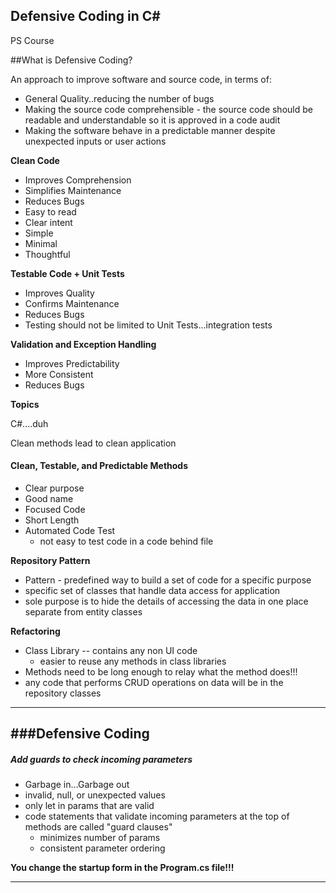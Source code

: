 Defensive Coding in C#
---

PS Course

##What is Defensive Coding?

An approach to improve software and source code, in terms of:

- General Quality..reducing the number of bugs
- Making the source code comprehensible - the source code should be readable and understandable so it is approved in a code audit
- Making the software behave in a predictable manner despite unexpected inputs or user actions

**Clean Code**

- Improves Comprehension
- Simplifies Maintenance
- Reduces Bugs
- Easy to read
- Clear intent
- Simple
- Minimal
- Thoughtful

**Testable Code + Unit Tests**

- Improves Quality
- Confirms Maintenance
- Reduces Bugs
- Testing should not be limited to Unit Tests...integration tests

**Validation and Exception Handling**

-  Improves Predictability
-  More Consistent
-  Reduces Bugs

**Topics**

C#....duh

Clean methods lead to clean application

#### Clean, Testable, and Predictable Methods

- Clear purpose
- Good name
- Focused Code
- Short Length
- Automated Code Test
	- not easy to test code in a code behind file

**Repository Pattern**

- Pattern - predefined way to build a set of code for a specific purpose
- specific set of classes that handle data access for application
- sole purpose is to hide the details of accessing the data in one place separate from entity classes

**Refactoring**

- Class Library -- contains any non UI code
	-	easier to reuse any methods in class libraries
- Methods need to be long enough to relay what the method does!!!
- any code that performs CRUD operations on data will be in the repository classes

---

###Defensive Coding
---

##### Add guards to check incoming parameters 

- Garbage in...Garbage out
- invalid, null, or unexpected values
- only let in params that are valid
- code statements that validate incoming parameters at the top of methods are called "guard clauses"
	- minimizes number of params
	- consistent parameter ordering

**You change the startup form in the Program.cs file!!!**

---